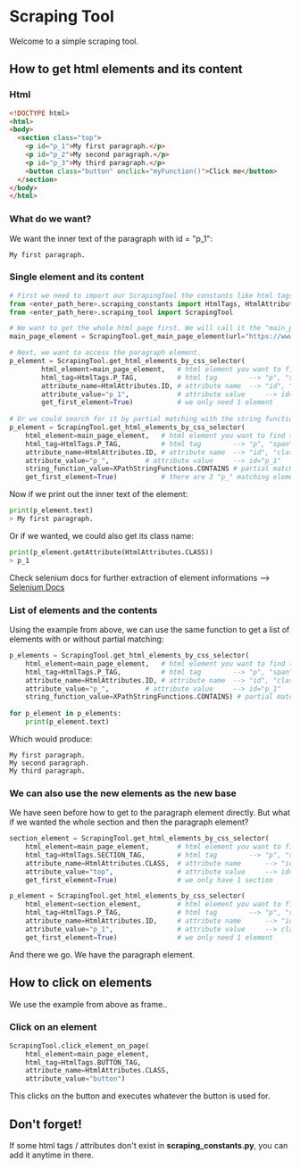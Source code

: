 # Scraping Tool

Welcome to a simple scraping tool.

## How to get html elements and its content
### Html
```html
<!DOCTYPE html>
<html>
<body>
  <section class="top">
    <p id="p_1">My first paragraph.</p>
    <p id="p_2">My second paragraph.</p>
    <p id="p_3">My third paragraph.</p>
    <button class="button" onclick="myFunction()">Click me</button>
  </section>
</body>
</html>
```
### What do we want?
We want the inner text of the paragraph with id = "p_1":

    My first paragraph.

### Single element and its content
```python
# First we need to import our ScrapingTool the constants like html tags ("p", "span", etc.)
from <enter_path_here>.scraping_constants import HtmlTags, HtmlAttributes, XPathStringFunctions
from <enter_path_here>.scraping_tool import ScrapingTool

# We want to get the whole html page first. We will call it the "main_page_element":
main_page_element = ScrapingTool.get_main_page_element(url="https://www.example.com")

# Next, we want to access the paragraph element.
p_element = ScrapingTool.get_html_elements_by_css_selector(
		html_element=main_page_element,   # html element you want to find the element on
		html_tag=HtmlTags.P_TAG,          # html tag 		--> "p", "span", etc.
		attribute_name=HtmlAttributes.ID, # attribute name 	--> "id", "class", etc.
		attribute_value="p_1",            # attribute value 	--> id="p_1"
		get_first_element=True)           # we only need 1 element
		
# Or we could search for it by partial matching with the string function contains()
p_element = ScrapingTool.get_html_elements_by_css_selector(
	html_element=main_page_element,   # html element you want to find the element on
	html_tag=HtmlTags.P_TAG,          # html tag 		--> "p", "span", etc.
	attribute_name=HtmlAttributes.ID, # attribute name 	--> "id", "class", etc.
	attribute_value="p_",		  # attribute value 	--> id="p_1"
	string_function_value=XPathStringFunctions.CONTAINS # partial matching
	get_first_element=True)           # there are 3 "p_" matching elements but we need only first one
```
Now if we print out the inner text of the element:
```python
print(p_element.text)
> My first paragraph.
```
Or if we wanted, we could also get its class name:
```python
print(p_element.getAttribute(HtmlAttributes.CLASS))
> p_1
```
Check selenium docs for further extraction of element informations --> [Selenium Docs](https://www.selenium.dev/documentation/webdriver/elements/information/)

### List of elements and the contents

Using the example from above, we can use the same function to get a list of elements with or without partial matching:

```python
p_elements = ScrapingTool.get_html_elements_by_css_selector(
	html_element=main_page_element,   # html element you want to find the element on
	html_tag=HtmlTags.P_TAG,          # html tag 		--> "p", "span", etc.
	attribute_name=HtmlAttributes.ID, # attribute name 	--> "id", "class", etc.
	attribute_value="p_",		  # attribute value 	--> id="p_1"
	string_function_value=XPathStringFunctions.CONTAINS) # partial matching
		
for p_element in p_elements:
    print(p_element.text)
```
Which would produce:
```
My first paragraph.
My second paragraph.
My third paragraph.
```

### We can also use the new elements as the new base
We have seen before how to get to the paragraph element directly. But what if we wanted the whole section and then the paragraph element?
```python
section_element = ScrapingTool.get_html_elements_by_css_selector(
	html_element=main_page_element,       # html element you want to find the element on
	html_tag=HtmlTags.SECTION_TAG,        # html tag		--> "p", "span", etc.
	attribute_name=HtmlAttributes.CLASS,  # attribute name		--> "id", "class", etc.
	attribute_value="top",                # attribute value		--> id="p_1"
	get_first_element=True)               # we only have 1 section

p_element = ScrapingTool.get_html_elements_by_css_selector(
	html_element=section_element,         # html element you want to find the element on
	html_tag=HtmlTags.P_TAG,              # html tag		--> "p", "span", etc.
	attribute_name=HtmlAttributes.ID,     # attribute name		--> "id", "class", etc.
	attribute_value="p_1",                # attribute value		--> class="top"
	get_first_element=True)               # we only need 1 element
```
And there we go. We have the paragraph element.
## How to click on elements
We use the example from above as frame..
### Click on an element
```python
ScrapingTool.click_element_on_page(
    html_element=main_page_element,
    html_tag=HtmlTags.BUTTON_TAG,
    attribute_name=HtmlAttributes.CLASS,
    attribute_value="button")
```
This clicks on the button and executes whatever the button is used for.

## Don't forget!
If some html tags / attributes don't exist in **scraping_constants.py**, you can add it anytime in there.
